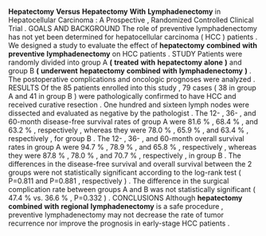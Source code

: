 **Hepatectomy** **Versus** **Hepatectomy** **With** **Lymphadenectomy** in Hepatocellular Carcinoma : A Prospective , Randomized Controlled Clinical Trial . GOALS AND BACKGROUND The role of preventive lymphadenectomy has not yet been determined for hepatocellular carcinoma ( HCC ) patients . We designed a study to evaluate the effect of **hepatectomy** **combined** **with** **preventive** **lymphadenectomy** on HCC patients . STUDY Patients were randomly divided into group A **(** **treated** **with** **hepatectomy** **alone** **)** and group B **(** **underwent** **hepatectomy** **combined** **with** **lymphadenectomy** **)** . The postoperative complications and oncologic prognoses were analyzed . RESULTS Of the 85 patients enrolled into this study , 79 cases ( 38 in group A and 41 in group B ) were pathologically confirmed to have HCC and received curative resection . One hundred and sixteen lymph nodes were dissected and evaluated as negative by the pathologist . The 12- , 36- , and 60-month disease-free survival rates of group A were 81.6 % , 68.4 % , and 63.2 % , respectively , whereas they were 78.0 % , 65.9 % , and 63.4 % , respectively , for group B . The 12- , 36- , and 60-month overall survival rates in group A were 94.7 % , 78.9 % , and 65.8 % , respectively , whereas they were 87.8 % , 78.0 % , and 70.7 % , respectively , in group B . The differences in the disease-free survival and overall survival between the 2 groups were not statistically significant according to the log-rank test ( P=0.811 and P=0.881 , respectively ) . The difference in the surgical complication rate between groups A and B was not statistically significant ( 47.4 % vs. 36.6 % , P=0.332 ) . CONCLUSIONS Although **hepatectomy** **combined** **with** **regional** **lymphadenectomy** is a safe procedure , preventive lymphadenectomy may not decrease the rate of tumor recurrence nor improve the prognosis in early-stage HCC patients . 